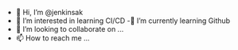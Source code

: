 - 👋 Hi, I’m @jenkinsak
- 👀 I’m interested in learning CI/CD
-🌱 I’m currently learning Github
- 💞️ I’m looking to collaborate on ...
- 📫 How to reach me ...

<!---
jenkinsak/jenkinsak is a ✨ special ✨ repository because its `README.md` (this file) appears on your GitHub profile.
You can click the Preview link to take a look at your changes.
--->
